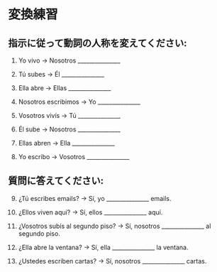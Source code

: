 # 変換練習

## 指示に従って動詞の人称を変えてください:

1. Yo vivo → Nosotros _______________

2. Tú subes → Él _______________

3. Ella abre → Ellas _______________

4. Nosotros escribimos → Yo _______________

5. Vosotros vivís → Tú _______________

6. Él sube → Nosotros _______________

7. Ellas abren → Ella _______________

8. Yo escribo → Vosotros _______________

## 質問に答えてください:

9. ¿Tú escribes emails? → Sí, yo _______________ emails.

10. ¿Ellos viven aquí? → Sí, ellos _______________ aquí.

11. ¿Vosotros subís al segundo piso? → Sí, nosotros _______________ al segundo piso.

12. ¿Ella abre la ventana? → Sí, ella _______________ la ventana.

13. ¿Ustedes escriben cartas? → Sí, nosotros _______________ cartas.